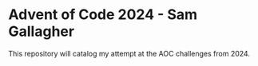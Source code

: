 # Advent of Code 2024 - Sam Gallagher

This repository will catalog my attempt at the AOC challenges from 2024. 
